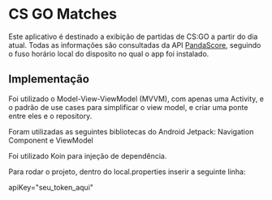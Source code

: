 # CS GO Matches
Este aplicativo é destinado a exibição de partidas de CS:GO a partir do dia atual. Todas as informações são consultadas da API [PandaScore](https://pandascore.co/), seguindo o fuso horário local do disposito no qual o app foi instalado.

## Implementação
Foi utilizado o Model-View-ViewModel (MVVM), com apenas uma Activity, e o padrão de use cases para simplificar o view model, e criar uma ponte entre eles e o repository. 

Foram utilizadas as seguintes bibliotecas do Android Jetpack: Navigation Component e ViewModel

Foi utilizado Koin para injeção de dependência.

Para rodar o projeto, dentro do local.properties inserir a seguinte linha:

apiKey="seu_token_aqui"
